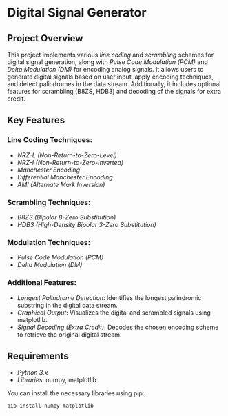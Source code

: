 # Digital Signal Generator

## Project Overview

This project implements various *line coding* and *scrambling* schemes for digital signal generation, along with *Pulse Code Modulation (PCM)* and *Delta Modulation (DM)* for encoding analog signals. It allows users to generate digital signals based on user input, apply encoding techniques, and detect palindromes in the data stream. Additionally, it includes optional features for scrambling (B8ZS, HDB3) and decoding of the signals for extra credit.

## Key Features

### Line Coding Techniques:
- *NRZ-L (Non-Return-to-Zero-Level)*
- *NRZ-I (Non-Return-to-Zero-Inverted)*
- *Manchester Encoding*
- *Differential Manchester Encoding*
- *AMI (Alternate Mark Inversion)*

### Scrambling Techniques:
- *B8ZS (Bipolar 8-Zero Substitution)*
- *HDB3 (High-Density Bipolar 3-Zero Substitution)*

### Modulation Techniques:
- *Pulse Code Modulation (PCM)*
- *Delta Modulation (DM)*

### Additional Features:
- *Longest Palindrome Detection*: Identifies the longest palindromic substring in the digital data stream.
- *Graphical Output*: Visualizes the digital and scrambled signals using matplotlib.
- *Signal Decoding (Extra Credit)*: Decodes the chosen encoding scheme to retrieve the original digital stream.

## Requirements

- *Python 3.x*
- *Libraries*: numpy, matplotlib

You can install the necessary libraries using pip:

```bash
pip install numpy matplotlib
